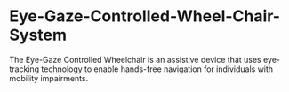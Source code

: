 # Eye-Gaze-Controlled-Wheel-Chair-System
The Eye-Gaze Controlled Wheelchair is an assistive device that uses eye-tracking technology to enable hands-free navigation for individuals with mobility impairments.
